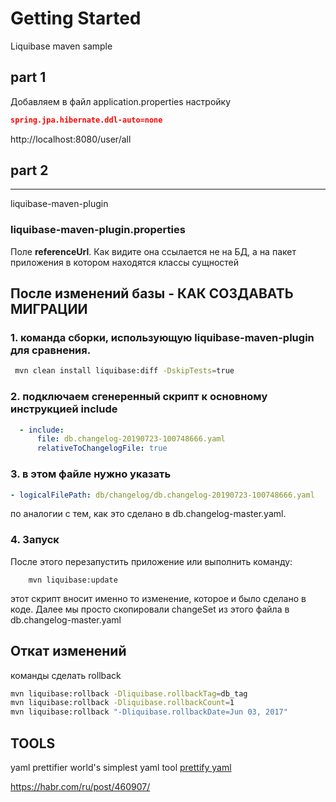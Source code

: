 # Getting Started
Liquibase maven sample

## part 1 

Добавляем в файл application.properties настройку
```json
spring.jpa.hibernate.ddl-auto=none
```

 http://localhost:8080/user/all
 
 ## part 2
 ---------------
  liquibase-maven-plugin
  
 ### liquibase-maven-plugin.properties
 Поле **referenceUrl**. Как видите она ссылается не на БД, а на пакет приложения в котором находятся классы сущностей
  
## После изменений базы - КАК СОЗДАВАТЬ МИГРАЦИИ
 
### 1. команда сборки, использующую liquibase-maven-plugin для сравнения.
 ```bash 
  mvn clean install liquibase:diff -DskipTests=true
```

### 2. подключаем сгенеренный скрипт к основному инструкцией include 
```yaml
  - include:
      file: db.changelog-20190723-100748666.yaml
      relativeToChangelogFile: true
```

### 3.  в этом файле нужно указать
  ```yaml
- logicalFilePath: db/changelog/db.changelog-20190723-100748666.yaml
```
 по аналогии с тем, как это сделано 
в db.changelog-master.yaml.

### 4. Запуск
После этого перезапустить приложение или выполнить команду:
```
    mvn liquibase:update
```

 этот скрипт вносит именно то изменение, которое и было сделано в коде.
Далее мы просто скопировали changeSet из этого файла в db.changelog-master.yaml

## Откат изменений

команды  сделать rollback

```bash
mvn liquibase:rollback -Dliquibase.rollbackTag=db_tag
mvn liquibase:rollback -Dliquibase.rollbackCount=1
mvn liquibase:rollback "-Dliquibase.rollbackDate=Jun 03, 2017"
```
## TOOLS 
yaml prettifier world's simplest yaml tool
[prettify yaml](https://onlineyamltools.com/prettify-yaml)

https://habr.com/ru/post/460907/
